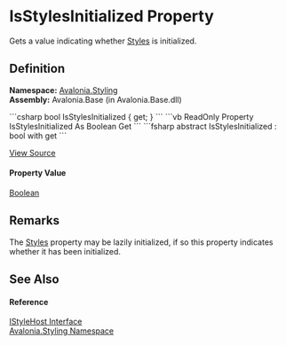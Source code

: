 # IsStylesInitialized Property


Gets a value indicating whether <a href="P_Avalonia_Styling_IStyleHost_Styles">Styles</a> is initialized.



## Definition
**Namespace:** <a href="N_Avalonia_Styling">Avalonia.Styling</a>  
**Assembly:** Avalonia.Base (in Avalonia.Base.dll)

<Tabs groupId="api-code-preview">
<TabItem value="csharp" label="C#">
```csharp
bool IsStylesInitialized { get; }
```
</TabItem>
<TabItem value="vb" label="VB">
```vb
ReadOnly Property IsStylesInitialized As Boolean
	Get
```
</TabItem>
<TabItem value="fsharp" label="F#">
```fsharp
abstract IsStylesInitialized : bool with get
```
</TabItem>
</Tabs>



<a href="https://github.com/AvaloniaUI/Avalonia/tree/master/src/Avalonia.Base/Styling/IStyleHost.cs" title="View the source code">View Source</a>



#### Property Value
<a href="https://learn.microsoft.com/dotnet/api/system.boolean" target="_blank" rel="noopener noreferrer">Boolean</a>

## Remarks
The <a href="P_Avalonia_Styling_IStyleHost_Styles">Styles</a> property may be lazily initialized, if so this property indicates whether it has been initialized.

## See Also


#### Reference
<a href="T_Avalonia_Styling_IStyleHost">IStyleHost Interface</a>  
<a href="N_Avalonia_Styling">Avalonia.Styling Namespace</a>  

